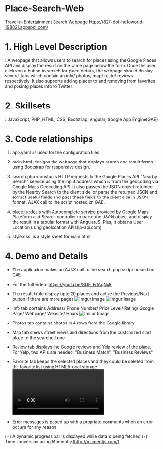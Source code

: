 # Place-Search-Web
Travel-n-Entertainment Search Webpage
https://827-dot-helloworld-198821.appspot.com/

# 1. High Level Description
: A webpage that allows users to search for places using the Google Places API and display the result on the same page below the form. Once the user clicks on a button to serach for place details, the webpage should display several tabs which contain an info/ photos/ map/ route/ reviews respectively. It also supports adding places to and removing from favorites and posintg places info to Twitter. 
   
   
# 2. Skillsets
: JavaScript, PHP, HTML, CSS, Bootstrap, Angular, Google App Engine(GAE)
   
   
# 3. Code relationships
1) app.yaml
:is used for the configuration files

2) main.html
:designs the webpage that displays search and result forms using Bootstrap for responsive design.

3) search.php
:constucts HTTP requests to the Google Places API "Nearby Search" service using the input address which is from                the geocoding via Google Maps Geocoding API. It also passes the JSON object returned by the Nearby Search to                  the client side, or parse the returned JSON and extract useful fields and pass these fields to the client side                in JSON format. AJAX call to the script hosted on GAE. 

4) place.js
:deals with Autocomplete service provided by Google Maps Plateform and Search controller to parse the JSON                      object and display the result in a tabular format with AngularJS. Plus, it obtains User Location using                        geolocation APIs(ip-api.com)

5) style.css
:is a style sheet for main.html


# 4. Demo and Details
- The application makes an AJAX call to the search.php script hosted on GAE
- For the full video: https://youtu.be/SUELFdAqNx8

- The result table display upto 20 places and active the Previous/Next button if there are more pages
![Imgur Image](https://imgur.com/Eobq9o0.gif)
![Imgur Image](https://imgur.com/ySfpBSA.gif)

- Info tab contains Address/ Phone Number/ Price Level/ Rating/ Google Page/ Webpage/ Website/ Hours
![Imgur Image](https://imgur.com/a/RZmJ0VG.gif)

- Photos tab contains photos in 4 rows from the Google library

- Map tab shows street views and directions from the customized start place to the searched one

- Review tab displays the Google reviews and Yelp review of the place. For Yelp, two APIs are needed: "Business Match", "Business Reviews" 

- Favorite tab keeps the selected places and they could be deleted from the favorite list using HTML5 local storage 
![Imgur](https://i.imgur.com/A1SLhKL.mp4)

- Error messages is poped up with a propriate comments when an error occurs for any reason

(+) A dynamic progress bar is displayed while data is being fetched
(+) Time conversion using Moment.js(http://momentjs.com/)

